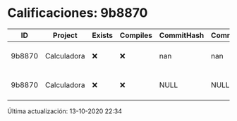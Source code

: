# Calificaciones: 9b8870
|ID|Project|Exists|Compiles|CommitHash|CommitDate|CheckDate|Comments|
|-|-|-|-|-|-|-|-|
|9b8870|Calculadora|❌|❌|nan|nan|13-10-2020 09:27:45|No se encontró el archivo en PracticasComputacionI/Calculadora/Calculadora.cpp|
|9b8870|Calculadora|❌|❌|NULL|NULL|13-10-2020 22:34:39|No se encontró el archivo en PracticasComputacionI/Calculadora/Calculadora.cpp|

Última actualización: 13-10-2020 22:34